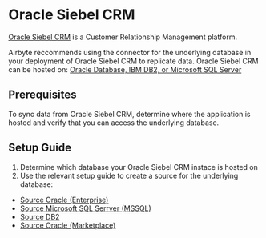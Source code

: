 # Oracle Siebel CRM

[Oracle Siebel CRM](https://www.oracle.com/cx/siebel/) is a Customer Relationship Management platform.

Airbyte reccommends using the connector for the underlying database in your deployment of Oracle Siebel CRM to replicate data. 
Oracle Siebel CRM can be hosted on: [Oracle Database, IBM DB2, or Microsoft SQL Server](https://docs.oracle.com/cd/F26413_42/books/DMR/c-Overview-of-Siebel-Data-Model-afs1022619.html)

## Prerequisites

To sync data from Oracle Siebel CRM, determine where the application is hosted and verify that you can access the underlying database.

## Setup Guide

1. Determine which database your Oracle Siebel CRM instace is hosted on
2. Use the relevant setup guide to create a source for the underlying database:

- [Source Oracle (Enterprise)](https://docs.airbyte.com/integrations/enterprise-connectors/source-oracle-enterprise)
- [Source Microsoft SQL Serrver (MSSQL)](https://docs.airbyte.com/integrations/sources/mssql#microsoft-sql-server-mssql)
- [Source DB2](https://docs.airbyte.com/integrations/enterprise-connectors/source-db2)
- [Source Oracle (Marketplace)](https://docs.airbyte.com/integrations/sources/oracle)
  

